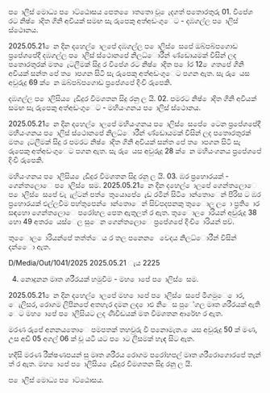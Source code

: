 ප ොලිස් මොධ්‍ය ප ොට්ඨොසය පෙත ෙොතතො වූ ෙැදගත් පතොරතුරු 01. විපේශ රට නිෂ් ොදිත ගිනි අවියක් සමඟ සැ රුපෙකු අත්අඩංගුෙට - දඹගල්ල ප ොලිස් ස්ථොනය.

2025.05.21 ෙන දින දහෙල් ොලපේ දඹගල්ල ප ොලිස් ෙසපේ ඔබ්පබ්පගොඩ ප්‍රපේශපේදී දඹගල්ල ප ොලිස් ස්ථොනපේ නිලධ්‍ොරීන් ණ්ඩොයමක් විසින් ලද පතොරතුරක් මත ෙැටලීමක් සිදු ර විපේශ රට නිෂ් ොදිත ප ෝර 12 ෙගතපේ ගිනි අවියක් සන්ත පේ ත ොපගන සිටි සැ රුපෙකු අත්අඩංගුෙට පගන ඇත. සැ රු ෙයස අවුරුදු 69 ක් ෙන ඔබ්පබ්පගොඩ ප්‍රපේශපේ දිංචි රුපෙකි.

දඹගල්ල ප ොලිසිය ෙැඩිදුර විමශතන සිදු රනු ල යි. 02. පමරට නිෂ් ොදිත ගිනි අවියක් සමඟ සැ රුපෙකු අත්අඩංගුෙට - මහියංගනය ප ොලිස් ස්ථොනය.

2025.05.21 ෙන දින දහෙල් ොලපේ මහියංගනය ප ොලිස් ෙසපේ ෙටෙන ප්‍රපේශපේදී මහියංගනය ප ොලිස් ස්ථොනපේ නිලධ්‍ොරීන් ණ්ඩොයමක් විසින් ලද පතොරතුරක් මත ෙැටලීමක් සිදු ර පමරට නිෂ් ොදිත ගිනි අවියක් සන්ත පේ ත ොපගන සිටි සැ රුපෙකු අත්අඩංගුෙට පගන ඇත. සැ රු ෙයස අවුරුදු 28 ක් ෙන මහියංගනය ප්‍රපේශපේ දිංචි රුපෙකි.

මහියංගනය ප ොලිසිය ෙැඩිදුර විමශතන සිදු රනු ල යි. 03. ඹර ප්‍රහොරයක් - ගෙන්තලොෙ ප ොලිස් ෙසම. 2025.05.21 ෙන දින දහෙල් ොලපේ ගෙන්තලොෙ ප ොලිස් ෙසපේ චැ ැල්ටන් පත් ෙතුයොපේ ෙැඩ රමින් සිටි ොන්තොෙන් පිරිස ට ඹර ප්‍රහොරයක් එල්ලවීම පහ්තුපෙන් ොන්තොෙන් සිව්පදපනකු තුෙොල ල ො ප්‍රති ොර සඳහො ගෙන්තලොෙ පරෝහල පෙත ඇතුලත් ර ඇත. තුෙොල ොරියන් අවුරුදු 38 හො 49 අතර ෙයස්ෙල සුෙන ගෙන්තලොෙ ප්‍රපේශපේ දිංචි ොරියන් පව්.

තුෙොල ොරියන්පේ තත්ත්ෙය ර තල පනෙන ෙ වෙදය නිලධ්‍ොරීන් විසින් දන්ෙො ඇත.

D/Media/Out/1041/2025 2025.05.21 ැය 2225

04. නොදුනන මෘත ශරීරයක් හමුවීම - මහ ොපේ ප ොලිස් ෙසම.

2025.05.21 ෙන දින දහෙල් ොලපේ මහ ොපේ ප ොලිස් ෙසපේ මීගමුෙ ොර, ෙැලිසර, රොගම ලිපිනපේ අතහැර දමන ලද ොළු නිෙස පුේගල මෘත ශරීරයක් ඇති ෙට මහ ොපේ ප ොලිසියට ලද ණිවිඩයක් මත විමශතන ආරේභ ර ඇත.

මරණ රුපේ අනනයතොෙ පමපතක් තහවුරු වී පනොමැත. ෙයස අවුරුදු 50 ක් මණ, උස අඩි 05 අගල් 06 ක් වූ යටි යට ප ොට ලිසමක් හැඳ සිට ඇත.

හදිසි මරණ රීක්ෂණපයන් සු මෘත ශරීරය රොගම පරෝහපල් මෘත ශරීරොගොරපේ තැන් ත් ර ඇත. මහ ොපේ ප ොලිසිය ෙැඩිදුර විමශතන සිදු රනු ල යි.

ප ොලිස් මොධ්‍ය ප ොට්ඨොසය.